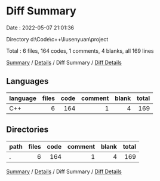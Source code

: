 # Diff Summary

Date : 2022-05-07 21:01:36

Directory d:\Code\c++\liusenyuan\project

Total : 6 files,  164 codes, 1 comments, 4 blanks, all 169 lines

[Summary](results.md) / [Details](details.md) / Diff Summary / [Diff Details](diff-details.md)

## Languages
| language | files | code | comment | blank | total |
| :--- | ---: | ---: | ---: | ---: | ---: |
| C++ | 6 | 164 | 1 | 4 | 169 |

## Directories
| path | files | code | comment | blank | total |
| :--- | ---: | ---: | ---: | ---: | ---: |
| . | 6 | 164 | 1 | 4 | 169 |

[Summary](results.md) / [Details](details.md) / Diff Summary / [Diff Details](diff-details.md)